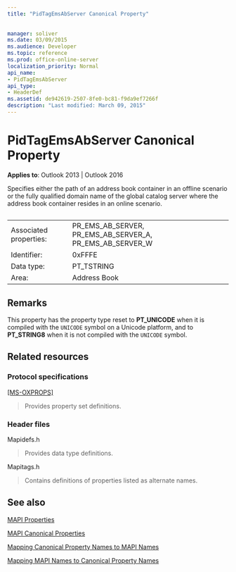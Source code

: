 ```yaml
---
title: "PidTagEmsAbServer Canonical Property"
 
 
manager: soliver
ms.date: 03/09/2015
ms.audience: Developer
ms.topic: reference
ms.prod: office-online-server
localization_priority: Normal
api_name:
- PidTagEmsAbServer
api_type:
- HeaderDef
ms.assetid: de942619-2507-8fe0-bc81-f9da9ef7266f
description: "Last modified: March 09, 2015"
---
```


# PidTagEmsAbServer Canonical Property

  
  
**Applies to**: Outlook 2013 | Outlook 2016 
  
Specifies either the path of an address book container in an offline scenario or the fully qualified domain name of the global catalog server where the address book container resides in an online scenario.
  
## 

|||
|:-----|:-----|
|Associated properties:  <br/> |PR_EMS_AB_SERVER, PR_EMS_AB_SERVER_A, PR_EMS_AB_SERVER_W  <br/> |
|Identifier:  <br/> |0xFFFE  <br/> |
|Data type:  <br/> |PT_TSTRING  <br/> |
|Area:  <br/> |Address Book  <br/> |
   
## Remarks

This property has the property type reset to **PT_UNICODE** when it is compiled with the  `UNICODE` symbol on a Unicode platform, and to **PT_STRING8** when it is not compiled with the  `UNICODE` symbol. 
  
## Related resources

### Protocol specifications

[[MS-OXPROPS]](http://msdn.microsoft.com/library/f6ab1613-aefe-447d-a49c-18217230b148%28Office.15%29.aspx)
  
> Provides property set definitions.
    
### Header files

Mapidefs.h
  
> Provides data type definitions.
    
Mapitags.h
  
> Contains definitions of properties listed as alternate names.
    
## See also



[MAPI Properties](mapi-properties.md)
  
[MAPI Canonical Properties](mapi-canonical-properties.md)
  
[Mapping Canonical Property Names to MAPI Names](mapping-canonical-property-names-to-mapi-names.md)
  
[Mapping MAPI Names to Canonical Property Names](mapping-mapi-names-to-canonical-property-names.md)


